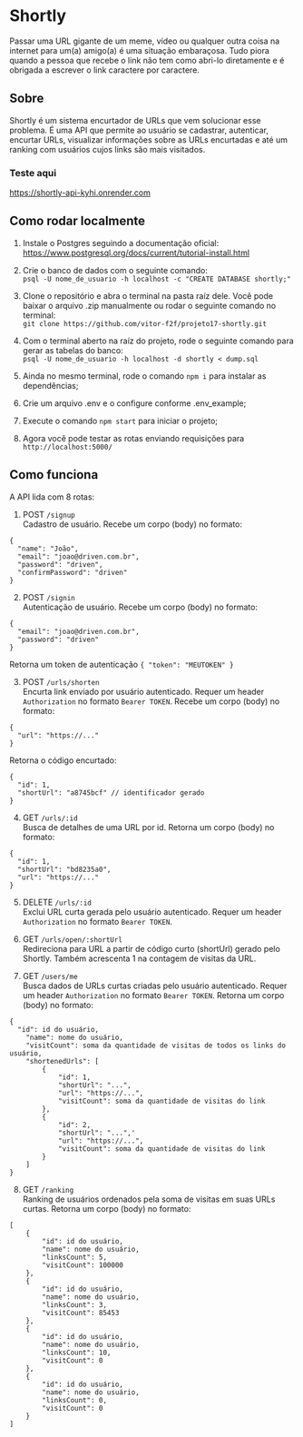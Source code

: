 # Shortly
Passar uma URL gigante de um meme, vídeo ou qualquer outra coisa na internet para um(a) amigo(a) é uma situação embaraçosa. Tudo piora quando a pessoa que recebe o link não tem como abri-lo diretamente e é obrigada a escrever o link caractere por caractere.<br>

## Sobre
Shortly é um sistema encurtador de URLs que vem solucionar esse problema. É uma API que permite ao usuário se cadastrar, autenticar, encurtar URLs, visualizar informações sobre as URLs encurtadas e até um ranking com usuários cujos links são mais visitados.

### Teste aqui
https://shortly-api-kyhi.onrender.com

## Como rodar localmente

1. Instale o Postgres seguindo a documentação oficial: <br>
https://www.postgresql.org/docs/current/tutorial-install.html

2. Crie o banco de dados com o seguinte comando: <br>
`psql -U nome_de_usuario -h localhost -c "CREATE DATABASE shortly;"`

3. Clone o repositório e abra o terminal na pasta raíz dele. Você pode baixar o arquivo .zip manualmente ou rodar o seguinte comando no terminal: <br>
`git clone https://github.com/vitor-f2f/projeto17-shortly.git`

4. Com o terminal aberto na raíz do projeto, rode o seguinte comando para gerar as tabelas do banco: <br>
`psql -U nome_de_usuario -h localhost -d shortly < dump.sql`

5. Ainda no mesmo terminal, rode o comando `npm i` para instalar as dependências;

6. Crie um arquivo .env e o configure conforme .env_example;

7. Execute o comando `npm start` para iniciar o projeto;

8. Agora você pode testar as rotas enviando requisições para `http://localhost:5000/`

## Como funciona

A API lida com 8 rotas:

1. POST `/signup`<br>
Cadastro de usuário. Recebe um corpo (body) no formato:
```
{
  "name": "João",
  "email": "joao@driven.com.br",
  "password": "driven",
  "confirmPassword": "driven"
}
```

2. POST `/signin`<br>
Autenticação de usuário. Recebe um corpo (body) no formato:
```
{
  "email": "joao@driven.com.br",
  "password": "driven"
}
```
Retorna um token de autenticação `{ "token": "MEUTOKEN" }`


3. POST `/urls/shorten`<br>
Encurta link enviado por usuário autenticado. Requer um header `Authorization` no formato `Bearer TOKEN`. Recebe um corpo (body) no formato:
```
{
  "url": "https://..."
}
```
Retorna o código encurtado:
```
{
  "id": 1,
  "shortUrl": "a8745bcf" // identificador gerado
}
```

4. GET `/urls/:id`<br>
Busca de detalhes de uma URL por id. Retorna um corpo (body) no formato:
```
{
  "id": 1,
  "shortUrl": "bd8235a0",
  "url": "https://..."
}
```

5. DELETE `/urls/:id`<br>
Exclui URL curta gerada pelo usuário autenticado. Requer um header `Authorization` no formato `Bearer TOKEN`.

6. GET `/urls/open/:shortUrl`<br>
Redireciona para URL a partir de código curto (shortUrl) gerado pelo Shortly. Também acrescenta 1 na contagem de visitas da URL.

7. GET `/users/me`<br>
Busca dados de URLs curtas criadas pelo usuário autenticado. Requer um header `Authorization` no formato `Bearer TOKEN`. Retorna um corpo (body) no formato:
```
{
  "id": id do usuário,
	"name": nome do usuário,
	"visitCount": soma da quantidade de visitas de todos os links do usuário,
	"shortenedUrls": [
		{
			"id": 1,
			"shortUrl": "...",
			"url": "https://...",
			"visitCount": soma da quantidade de visitas do link
		},
		{
			"id": 2,
			"shortUrl": "...",'
			"url": "https://...",
			"visitCount": soma da quantidade de visitas do link
		}
	]
}
```

8. GET `/ranking`<br>
Ranking de usuários ordenados pela soma de visitas em suas URLs curtas. Retorna um corpo (body) no formato:
```
[
	{
		"id": id do usuário,
		"name": nome do usuário,
		"linksCount": 5,
		"visitCount": 100000
	},
	{
		"id": id do usuário,
		"name": nome do usuário,
		"linksCount": 3,
		"visitCount": 85453
	},
	{
		"id": id do usuário,
		"name": nome do usuário,
		"linksCount": 10,
		"visitCount": 0
	},
	{
		"id": id do usuário,
		"name": nome do usuário,
		"linksCount": 0,
		"visitCount": 0
	}
]
```